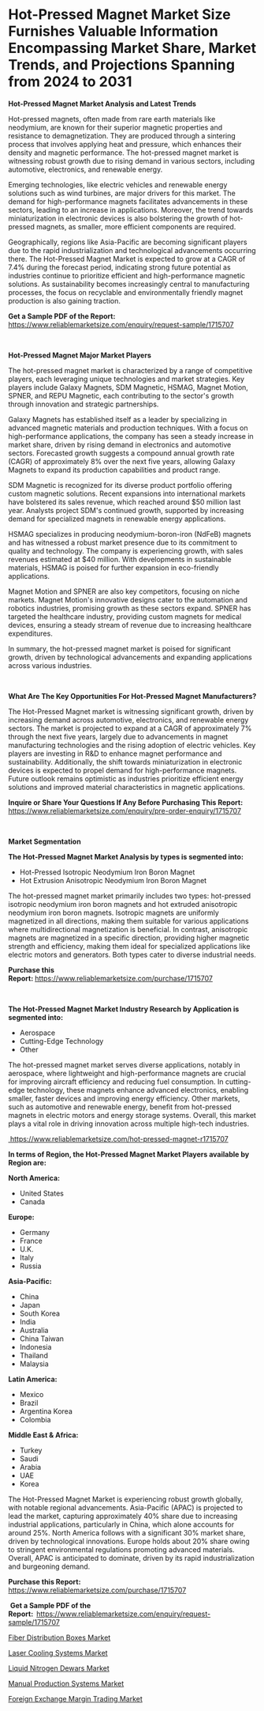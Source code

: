 <p><h1>Hot-Pressed Magnet Market Size Furnishes Valuable Information Encompassing Market Share, Market Trends, and Projections Spanning from 2024 to 2031</h1></p><p><strong>Hot-Pressed Magnet Market Analysis and Latest Trends</strong></p>
<p><p>Hot-pressed magnets, often made from rare earth materials like neodymium, are known for their superior magnetic properties and resistance to demagnetization. They are produced through a sintering process that involves applying heat and pressure, which enhances their density and magnetic performance. The hot-pressed magnet market is witnessing robust growth due to rising demand in various sectors, including automotive, electronics, and renewable energy. </p><p>Emerging technologies, like electric vehicles and renewable energy solutions such as wind turbines, are major drivers for this market. The demand for high-performance magnets facilitates advancements in these sectors, leading to an increase in applications. Moreover, the trend towards miniaturization in electronic devices is also bolstering the growth of hot-pressed magnets, as smaller, more efficient components are required.</p><p>Geographically, regions like Asia-Pacific are becoming significant players due to the rapid industrialization and technological advancements occurring there. The Hot-Pressed Magnet Market is expected to grow at a CAGR of 7.4% during the forecast period, indicating strong future potential as industries continue to prioritize efficient and high-performance magnetic solutions. As sustainability becomes increasingly central to manufacturing processes, the focus on recyclable and environmentally friendly magnet production is also gaining traction.</p></p>
<p><strong>Get a Sample PDF of the Report:&nbsp;</strong> <a href="https://www.reliablemarketsize.com/enquiry/request-sample/1715707?utm_campaign=1105&utm_medium=2&utm_source=Github&utm_content=ia&utm_term=23102024&utm_id=hot-pressed-magnet">https://www.reliablemarketsize.com/enquiry/request-sample/1715707</a></p>
<p>&nbsp;</p>
<p><strong>Hot-Pressed Magnet Major Market Players</strong></p>
<p><p>The hot-pressed magnet market is characterized by a range of competitive players, each leveraging unique technologies and market strategies. Key players include Galaxy Magnets, SDM Magnetic, HSMAG, Magnet Motion, SPNER, and REPU Magnetic, each contributing to the sector's growth through innovation and strategic partnerships.</p><p>Galaxy Magnets has established itself as a leader by specializing in advanced magnetic materials and production techniques. With a focus on high-performance applications, the company has seen a steady increase in market share, driven by rising demand in electronics and automotive sectors. Forecasted growth suggests a compound annual growth rate (CAGR) of approximately 8% over the next five years, allowing Galaxy Magnets to expand its production capabilities and product range.</p><p>SDM Magnetic is recognized for its diverse product portfolio offering custom magnetic solutions. Recent expansions into international markets have bolstered its sales revenue, which reached around $50 million last year. Analysts project SDM's continued growth, supported by increasing demand for specialized magnets in renewable energy applications.</p><p>HSMAG specializes in producing neodymium-boron-iron (NdFeB) magnets and has witnessed a robust market presence due to its commitment to quality and technology. The company is experiencing growth, with sales revenues estimated at $40 million. With developments in sustainable materials, HSMAG is poised for further expansion in eco-friendly applications.</p><p>Magnet Motion and SPNER are also key competitors, focusing on niche markets. Magnet Motion's innovative designs cater to the automation and robotics industries, promising growth as these sectors expand. SPNER has targeted the healthcare industry, providing custom magnets for medical devices, ensuring a steady stream of revenue due to increasing healthcare expenditures.</p><p>In summary, the hot-pressed magnet market is poised for significant growth, driven by technological advancements and expanding applications across various industries.</p></p>
<p>&nbsp;</p>
<p><strong>What Are The Key Opportunities For Hot-Pressed Magnet Manufacturers?</strong></p>
<p><p>The Hot-Pressed Magnet market is witnessing significant growth, driven by increasing demand across automotive, electronics, and renewable energy sectors. The market is projected to expand at a CAGR of approximately 7% through the next five years, largely due to advancements in magnet manufacturing technologies and the rising adoption of electric vehicles. Key players are investing in R&D to enhance magnet performance and sustainability. Additionally, the shift towards miniaturization in electronic devices is expected to propel demand for high-performance magnets. Future outlook remains optimistic as industries prioritize efficient energy solutions and improved material characteristics in magnetic applications.</p></p>
<p><strong>Inquire or Share Your Questions If Any Before Purchasing This Report:</strong> <a href="https://www.reliablemarketsize.com/enquiry/pre-order-enquiry/1715707?utm_campaign=1105&utm_medium=2&utm_source=Github&utm_content=ia&utm_term=23102024&utm_id=hot-pressed-magnet">https://www.reliablemarketsize.com/enquiry/pre-order-enquiry/1715707</a></p>
<p>&nbsp;</p>
<p><strong>Market Segmentation</strong></p>
<p><strong>The Hot-Pressed Magnet Market Analysis by types is segmented into:</strong></p>
<p><ul><li>Hot-Pressed Isotropic Neodymium Iron Boron Magnet</li><li>Hot Extrusion Anisotropic Neodymium Iron Boron Magnet</li></ul></p>
<p><p>The hot-pressed magnet market primarily includes two types: hot-pressed isotropic neodymium iron boron magnets and hot extruded anisotropic neodymium iron boron magnets. Isotropic magnets are uniformly magnetized in all directions, making them suitable for various applications where multidirectional magnetization is beneficial. In contrast, anisotropic magnets are magnetized in a specific direction, providing higher magnetic strength and efficiency, making them ideal for specialized applications like electric motors and generators. Both types cater to diverse industrial needs.</p></p>
<p><strong>Purchase this Report:&nbsp;</strong><a href="https://www.reliablemarketsize.com/purchase/1715707?utm_campaign=1105&utm_medium=2&utm_source=Github&utm_content=ia&utm_term=23102024&utm_id=hot-pressed-magnet">https://www.reliablemarketsize.com/purchase/1715707</a></p>
<p>&nbsp;</p>
<p><strong>The Hot-Pressed Magnet Market Industry Research by Application is segmented into:</strong></p>
<p><ul><li>Aerospace</li><li>Cutting-Edge Technology</li><li>Other</li></ul></p>
<p><p>The hot-pressed magnet market serves diverse applications, notably in aerospace, where lightweight and high-performance magnets are crucial for improving aircraft efficiency and reducing fuel consumption. In cutting-edge technology, these magnets enhance advanced electronics, enabling smaller, faster devices and improving energy efficiency. Other markets, such as automotive and renewable energy, benefit from hot-pressed magnets in electric motors and energy storage systems. Overall, this market plays a vital role in driving innovation across multiple high-tech industries.</p></p>
<p><a href="https://www.reliablemarketsize.com/hot-pressed-magnet-r1715707?utm_campaign=1105&utm_medium=2&utm_source=Github&utm_content=ia&utm_term=23102024&utm_id=hot-pressed-magnet">&nbsp;https://www.reliablemarketsize.com/hot-pressed-magnet-r1715707</a></p>
<p><strong>In terms of Region, the Hot-Pressed Magnet Market Players available by Region are:</strong></p>
<p>
    <p> <strong> North America: </strong>
        <ul>
            <li>United States</li>
            <li>Canada</li>
        </ul>
        </p> 
    <p> <strong> Europe: </strong>
        <ul>
            <li>Germany</li>
            <li>France</li>
            <li>U.K.</li>
            <li>Italy</li>
            <li>Russia</li>
        </ul>
        </p> 
    <p> <strong> Asia-Pacific: </strong>
        <ul>
            <li>China</li>
            <li>Japan</li>
            <li>South Korea</li>
            <li>India</li>
            <li>Australia</li>
            <li>China Taiwan</li>
            <li>Indonesia</li>
            <li>Thailand</li>
            <li>Malaysia</li>
        </ul>
        </p> 
    <p> <strong> Latin America: </strong>
        <ul>
            <li>Mexico</li>
            <li>Brazil</li>
            <li>Argentina Korea</li>
            <li>Colombia</li>
        </ul>
        </p> 
    <p> <strong> Middle East & Africa: </strong>
        <ul>
            <li>Turkey</li>
            <li>Saudi</li>
            <li>Arabia</li>
            <li>UAE</li>
            <li>Korea</li>
        </ul>
    </p>
    </p>
<p><p>The Hot-Pressed Magnet Market is experiencing robust growth globally, with notable regional advancements. Asia-Pacific (APAC) is projected to lead the market, capturing approximately 40% share due to increasing industrial applications, particularly in China, which alone accounts for around 25%. North America follows with a significant 30% market share, driven by technological innovations. Europe holds about 20% share owing to stringent environmental regulations promoting advanced materials. Overall, APAC is anticipated to dominate, driven by its rapid industrialization and burgeoning demand.</p></p>
<p><strong>Purchase this Report: </strong><a href="https://www.reliablemarketsize.com/purchase/1715707?utm_campaign=1105&utm_medium=2&utm_source=Github&utm_content=ia&utm_term=23102024&utm_id=hot-pressed-magnet">https://www.reliablemarketsize.com/purchase/1715707</a></p>
<p>&nbsp;<strong>Get a Sample PDF of the Report:&nbsp;&nbsp;</strong><a href="https://www.reliablemarketsize.com/enquiry/request-sample/1715707?utm_campaign=1105&utm_medium=2&utm_source=Github&utm_content=ia&utm_term=23102024&utm_id=hot-pressed-magnet">https://www.reliablemarketsize.com/enquiry/request-sample/1715707</a></p>
<p><strong></strong></p>
<p><p><a href="https://www.linkedin.com/pulse/fiber-distribution-boxes-market-segmentation-geographical-krgte?utm_campaign=1105&utm_medium=2&utm_source=Github&utm_content=ia&utm_term=23102024&utm_id=hot-pressed-magnet">Fiber Distribution Boxes Market</a></p><p><a href="https://www.linkedin.com/pulse/laser-cooling-systems-market-industry-trends-forecast-period-fxv2e?utm_campaign=1105&utm_medium=2&utm_source=Github&utm_content=ia&utm_term=23102024&utm_id=hot-pressed-magnet">Laser Cooling Systems Market</a></p><p><a href="https://www.linkedin.com/pulse/liquid-nitrogen-dewars-market2024-2031-industry-insights-gcn6e?utm_campaign=1105&utm_medium=2&utm_source=Github&utm_content=ia&utm_term=23102024&utm_id=hot-pressed-magnet">Liquid Nitrogen Dewars Market</a></p><p><a href="https://www.linkedin.com/pulse/manual-production-systems-market-transformation-comparative-bixme?utm_campaign=1105&utm_medium=2&utm_source=Github&utm_content=ia&utm_term=23102024&utm_id=hot-pressed-magnet">Manual Production Systems Market</a></p><p><a href="https://github.com/NorbertYates/Market-Research-Report-List-7/blob/main/foreign-exchange-margin-trading-market.md?utm_campaign=1105&utm_medium=2&utm_source=Github&utm_content=ia&utm_term=23102024&utm_id=hot-pressed-magnet">Foreign Exchange Margin Trading Market</a></p></p>
